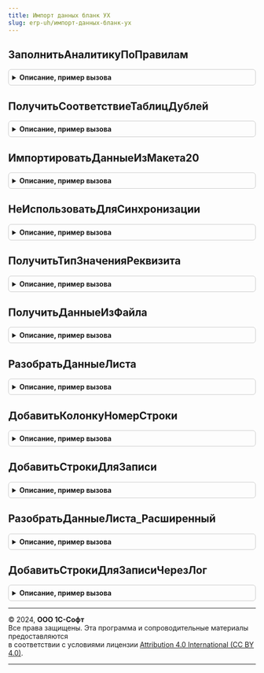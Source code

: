 ```yaml
---
title: Импорт данных бланк УХ
slug: erp-uh/импорт-данных-бланк-ух
---
```



## ЗаполнитьАналитикуПоПравилам
<details style="margin: 1em 0; padding: 0.5em; border: 1px solid #ccc; border-radius: 6px;">

<summary style="font-weight: bold; cursor: pointer;">Описание, пример вызова</summary>

```bsl

Функция ЗаполнитьАналитикуПоПравилам(ОбъектРасчета,ТаблицаДанных,ПравилаИспользованияПолей,МассивАналитик, Организация = Неопределено) Экспорт
```

Пример вызова
```bsl
Результат = ИмпортДанныхБланкУХ.ЗаполнитьАналитикуПоПравилам(ОбъектРасчета, ТаблицаДанных, ПравилаИспользованияПолей, МассивАналитик, Организация);
```
</details>

## ПолучитьСоответствиеТаблицДублей
<details style="margin: 1em 0; padding: 0.5em; border: 1px solid #ccc; border-radius: 6px;">

<summary style="font-weight: bold; cursor: pointer;">Описание, пример вызова</summary>

```bsl

Функция ПолучитьСоответствиеТаблицДублей(ТабРезультат,ТабГруппировкиДубли) Экспорт
```

Пример вызова
```bsl
Результат = ИмпортДанныхБланкУХ.ПолучитьСоответствиеТаблицДублей(ТабРезультат, ТабГруппировкиДубли) 
```
</details>

## ИмпортироватьДанныеИзМакета20
<details style="margin: 1em 0; padding: 0.5em; border: 1px solid #ccc; border-radius: 6px;">

<summary style="font-weight: bold; cursor: pointer;">Описание, пример вызова</summary>

```bsl

////////////////////////////////////////////////////////////////////////////////////////////////////////////
// Импорт бланка с произвольным количеством колонок (редакция 3.0)
//

Функция ИмпортироватьДанныеИзМакета20(ОбъектРасчета,ЭтаФорма = Неопределено) Экспорт
```

Пример вызова
```bsl
Результат = ИмпортДанныхБланкУХ.ИмпортироватьДанныеИзМакета20(ОбъектРасчета, ЭтаФорма);
```
</details>

## НеИспользоватьДляСинхронизации
<details style="margin: 1em 0; padding: 0.5em; border: 1px solid #ccc; border-radius: 6px;">

<summary style="font-weight: bold; cursor: pointer;">Описание, пример вызова</summary>

```bsl

Функция НеИспользоватьДляСинхронизации(ВидАналитики,ИмяРеквизита) Экспорт
```

Пример вызова
```bsl
Результат = ИмпортДанныхБланкУХ.НеИспользоватьДляСинхронизации(ВидАналитики, ИмяРеквизита) 
```
</details>

## ПолучитьТипЗначенияРеквизита
<details style="margin: 1em 0; padding: 0.5em; border: 1px solid #ccc; border-radius: 6px;">

<summary style="font-weight: bold; cursor: pointer;">Описание, пример вызова</summary>

```bsl

Функция ПолучитьТипЗначенияРеквизита(ОбъектМетаданных,ИмяРеквизита) Экспорт
```

Пример вызова
```bsl
Результат = ИмпортДанныхБланкУХ.ПолучитьТипЗначенияРеквизита(ОбъектМетаданных, ИмяРеквизита));
```
</details>

## ПолучитьДанныеИзФайла
<details style="margin: 1em 0; padding: 0.5em; border: 1px solid #ccc; border-radius: 6px;">

<summary style="font-weight: bold; cursor: pointer;">Описание, пример вызова</summary>

```bsl

Процедура ПолучитьДанныеИзФайла(ОбъектРасчета,ТаблицаСтрок,ТаблицаПоказателей,СтруктураДанных,ЭтаФорма = Неопределено) Экспорт
```

Пример вызова
```bsl
ИмпортДанныхБланкУХ.ПолучитьДанныеИзФайла(ОбъектРасчета, ТаблицаСтрок, ТаблицаПоказателей, СтруктураДанных, ЭтаФорма);
```
</details>

## РазобратьДанныеЛиста
<details style="margin: 1em 0; padding: 0.5em; border: 1px solid #ccc; border-radius: 6px;">

<summary style="font-weight: bold; cursor: pointer;">Описание, пример вызова</summary>

```bsl

Процедура РазобратьДанныеЛиста(ОбъектРасчета,ExcelApplication,Sheet,ТаблицаСтрок,ТаблицаПоказателей,СтруктураДанных) Экспорт
```

Пример вызова
```bsl
ИмпортДанныхБланкУХ.РазобратьДанныеЛиста(ОбъектРасчета, ExcelApplication, Sheet, ТаблицаСтрок, ТаблицаПоказателей, СтруктураДанных));
```
</details>

## ДобавитьКолонкуНомерСтроки
<details style="margin: 1em 0; padding: 0.5em; border: 1px solid #ccc; border-radius: 6px;">

<summary style="font-weight: bold; cursor: pointer;">Описание, пример вызова</summary>

```bsl

Процедура ДобавитьКолонкуНомерСтроки(ТаблицаДанных) Экспорт
```

Пример вызова
```bsl
ИмпортДанныхБланкУХ.ДобавитьКолонкуНомерСтроки(ТаблицаДанных));
```
</details>

## ДобавитьСтрокиДляЗаписи
<details style="margin: 1em 0; padding: 0.5em; border: 1px solid #ccc; border-radius: 6px;">

<summary style="font-weight: bold; cursor: pointer;">Описание, пример вызова</summary>

```bsl

Процедура ДобавитьСтрокиДляЗаписи(ОбъектРасчета,ОбработкаОбъект,ТаблицаПоказателей,ПоказателиСтроки,ТаблицаРаскрытий=Неопределено) Экспорт
```

Пример вызова
```bsl
ИмпортДанныхБланкУХ.ДобавитьСтрокиДляЗаписи(ОбъектРасчета, ОбработкаОбъект, ТаблицаПоказателей, ПоказателиСтроки, ТаблицаРаскрытий);
```
</details>

## РазобратьДанныеЛиста_Расширенный
<details style="margin: 1em 0; padding: 0.5em; border: 1px solid #ccc; border-radius: 6px;">

<summary style="font-weight: bold; cursor: pointer;">Описание, пример вызова</summary>

```bsl

//Процедуры расширенного расчета через лог  показателей
Процедура РазобратьДанныеЛиста_Расширенный(ОбъектРасчета,ExcelApplication,Sheet,ТаблицаСтрок,ТаблицаПоказателей,СтруктураДанных,ЭтаФорма=Неопределено) Экспорт
```

Пример вызова
```bsl
ИмпортДанныхБланкУХ.РазобратьДанныеЛиста_Расширенный(ОбъектРасчета, ExcelApplication, Sheet, ТаблицаСтрок, ТаблицаПоказателей, СтруктураДанных, ЭтаФорма);
```
</details>

## ДобавитьСтрокиДляЗаписиЧерезЛог
<details style="margin: 1em 0; padding: 0.5em; border: 1px solid #ccc; border-radius: 6px;">

<summary style="font-weight: bold; cursor: pointer;">Описание, пример вызова</summary>

```bsl

Процедура ДобавитьСтрокиДляЗаписиЧерезЛог(ОбъектРасчета,ТаблицаИзмененныхПоказателей,ТаблицаПоказателей,ПоказателиСтроки,ТаблицаРаскрытий=Неопределено) Экспорт
```

Пример вызова
```bsl
ИмпортДанныхБланкУХ.ДобавитьСтрокиДляЗаписиЧерезЛог(ОбъектРасчета, ТаблицаИзмененныхПоказателей, ТаблицаПоказателей, ПоказателиСтроки, ТаблицаРаскрытий);
```
</details>

---

© 2024, **ООО 1С-Софт**  
Все права защищены. Эта программа и сопроводительные материалы предоставляются  
в соответствии с условиями лицензии [Attribution 4.0 International (CC BY 4.0)](https://creativecommons.org/licenses/by/4.0/legalcode).

---

